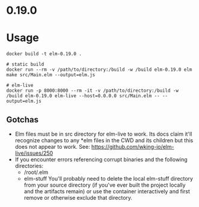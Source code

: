 # 0.19.0

# Usage
```
docker build -t elm-0.19.0 .

# static build
docker run --rm -v /path/to/directory:/build -w /build elm-0.19.0 elm make src/Main.elm --output=elm.js

# elm-live
docker run -p 8000:8000 --rm -it -v /path/to/directory:/build -w /build elm-0.19.0 elm-live --host=0.0.0.0 src/Main.elm -- --output=elm.js
```

## Gotchas
- Elm files must be in src directory for elm-live to work. Its docs claim it'll
recognize changes to any *elm files in the CWD and its children but this does
not appear to work. See: https://github.com/wking-io/elm-live/issues/250
- If you encounter errors referencing corrupt binaries and the following directories:
    - /root/.elm
    - elm-stuff
You'll probably need to delete the local elm-stuff directory from your source
directory (if you've ever built the project locally and the artifacts remain)
or use the container interactively and first remove or otherwise exclude that
directory.

